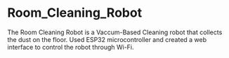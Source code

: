 # Room_Cleaning_Robot
The Room Cleaning Robot is a Vaccum-Based Cleaning robot that collects the dust on the floor. Used ESP32 microcontroller and created a web interface to control the robot through Wi-Fi.
